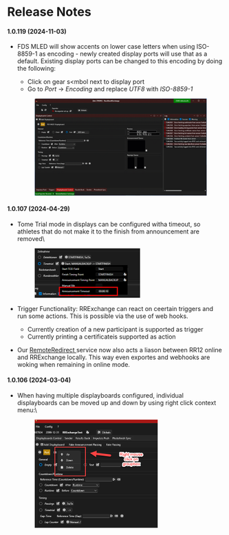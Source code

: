 # Release Notes

#### 1.0.119 (2024-11-03)

*   FDS MLED will show accents on lower case letters when using ISO-8859-1 as encoding - newly created display ports will use that as a default. Existing display ports can be changed to this encoding by doing the following:

    * Click on gear s\<mbol next to display port
    * Go to _Port_ -> _Encoding_ and replace _UTF8_ with _ISO-8859-1_

    <figure><img src=".gitbook/assets/AllowAccentsOnMled.gif" alt=""><figcaption></figcaption></figure>

#### 1.0.107 (2024-04-29)

*   Tome Trial mode in displays can be configured witha timeout, so athletes that do not make it to the finish from announcement are removed\


    <figure><img src=".gitbook/assets/image (6).png" alt="" width="245"><figcaption></figcaption></figure>
* Trigger Functionality: RRExchange can react on ceertain triggers and run some actions. This is possible via the use of web hooks.
  * Currently creation of a new participant is supported as trigger
  * Currently printing a certificateis supported as action
* Our [RemoteRedirect ](https://www.remoteredirect.com)service now also acts a liason between RR12 online and RRExchange locally. This way even exportes and webhooks are woking when remaining in online mode.&#x20;

####

#### 1.0.106 (2024-03-04)

*   When having multiple displayboards configured, individual displayboards can be moved up and down by using right click context menu:\


    <figure><img src=".gitbook/assets/image (2) (1).png" alt="" width="286"><figcaption></figcaption></figure>
